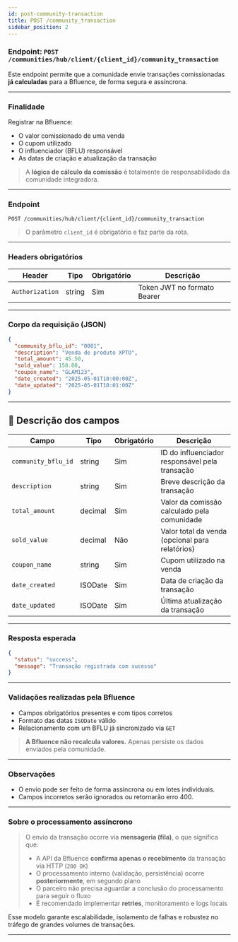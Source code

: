 ```yaml
---
id: post-community-transaction
title: POST /community_transaction
sidebar_position: 2
---
```


### Endpoint: `POST /communities/hub/client/{client_id}/community_transaction`

Este endpoint permite que a comunidade envie transações comissionadas **já calculadas** para a Bfluence, de forma segura e assíncrona.

---

### Finalidade

Registrar na Bfluence:

- O valor comissionado de uma venda
- O cupom utilizado
- O influenciador (BFLU) responsável
- As datas de criação e atualização da transação

> A **lógica de cálculo da comissão** é totalmente de responsabilidade da comunidade integradora.

---

### Endpoint

```http
POST /communities/hub/client/{client_id}/community_transaction
```

> O parâmetro `client_id` é obrigatório e faz parte da rota.

---

### Headers obrigatórios

| Header           | Tipo   | Obrigatório | Descrição                                           |
|------------------|--------|-------------|------------------------------------------------------|
| `Authorization`  | string | Sim         | Token JWT no formato Bearer                         |

---

### Corpo da requisição (JSON)

```json
{
  "community_bflu_id": "0001",
  "description": "Venda de produto XPTO",
  "total_amount": 45.50,
  "sold_value": 150.00,
  "coupon_name": "GLAM123",
  "date_created": "2025-05-01T10:00:00Z",
  "date_updated": "2025-05-01T10:01:00Z"
}
```

---

## 🧾 Descrição dos campos

| Campo                  | Tipo     | Obrigatório | Descrição                                          |
|------------------------|----------|-------------|-----------------------------------------------------|
| `community_bflu_id`    | string   | Sim         | ID do influenciador responsável pela transação      |
| `description`          | string   | Sim         | Breve descrição da transação                        |
| `total_amount`         | decimal  | Sim         | Valor da comissão calculado pela comunidade         |
| `sold_value`           | decimal  | Não         | Valor total da venda (opcional para relatórios)     |
| `coupon_name`          | string   | Sim         | Cupom utilizado na venda                            |
| `date_created`         | ISODate  | Sim         | Data de criação da transação                        |
| `date_updated`         | ISODate  | Sim         | Última atualização da transação                     |

---

### Resposta esperada

```json
{
  "status": "success",
  "message": "Transação registrada com sucesso"
}
```

---

### Validações realizadas pela Bfluence

- Campos obrigatórios presentes e com tipos corretos
- Formato das datas `ISODate` válido
- Relacionamento com um BFLU já sincronizado via `GET`

> **A Bfluence não recalcula valores.** Apenas persiste os dados enviados pela comunidade.

---

### Observações

- O envio pode ser feito de forma assíncrona ou em lotes individuais.
- Campos incorretos serão ignorados ou retornarão erro 400.

---

### Sobre o processamento assíncrono

> O envio da transação ocorre via **mensageria (fila)**, o que significa que:
>
> - A API da Bfluence **confirma apenas o recebimento** da transação via HTTP (`200 OK`)
> - O processamento interno (validação, persistência) ocorre **posteriormente**, em segundo plano
> - O parceiro não precisa aguardar a conclusão do processamento para seguir o fluxo
> - É recomendado implementar **retries**, monitoramento e logs locais

Esse modelo garante escalabilidade, isolamento de falhas e robustez no tráfego de grandes volumes de transações.

---
